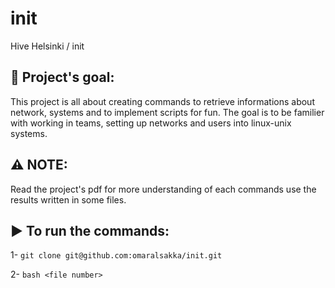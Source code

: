 # init
Hive Helsinki / init

## :diamond_shape_with_a_dot_inside: **Project's goal:**

This project is all about creating commands to retrieve informations about network, systems and to implement scripts for fun.
The goal is to be familier with working in teams, setting up networks and users into linux-unix systems.

## :warning: **NOTE:**

Read the project's pdf for more understanding of each commands use the results written in some files.

## :arrow_forward: **To run the commands:**

1- ```git clone git@github.com:omaralsakka/init.git ```

2- ```bash <file number>```
